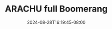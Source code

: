 --- 
title: "ARACHU full Boomerang"
description: "nonton   ARACHU full Boomerang ig durasi panjang  "
date: 2024-08-28T16:19:45-08:00
file_code: "m6bheedquv0y"
draft: false
cover: "ul05a5zvjv66oanq.jpg"
tags: ["ARACHU", "full", "Boomerang", "bokep-indo", "bokep-viral", "bokep-ig"]
length: 36
fld_id: "1483117"
foldername: "Arachu update"
categories: ["Arachu update"]
views: 0
---